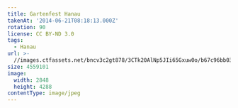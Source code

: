 ```yaml
---
title: Gartenfest Hanau
takenAt: '2014-06-21T08:18:13.000Z'
rotation: 90
license: CC BY-ND 3.0
tags:
  - Hanau
url: >-
  //images.ctfassets.net/bncv3c2gt878/3CTk20AlNp5JIi65Gxuw0o/b67c96bb0395f20569cc0ce4c1b400a5/gartenfest-hanau_14471638112_o
size: 4559101
image:
  width: 2848
  height: 4288
contentType: image/jpeg
---
```


